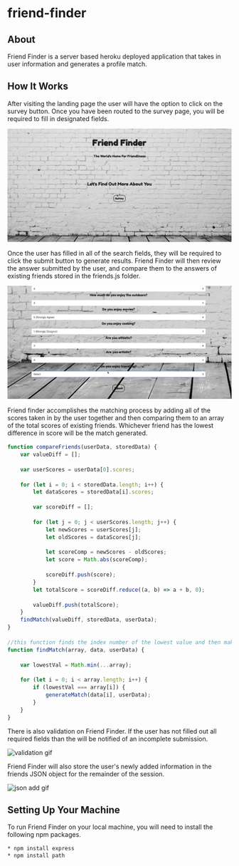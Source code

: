 # friend-finder

## About

Friend Finder is a server based heroku deployed application that takes in user information and generates a profile match. 

## How It Works

After visiting the landing page the user will have the option to click on the survey button. Once you have been routed to the survey page, you will be required to fill in designated fields.

![Page use gif](https://github.com/jvalentine1/friend-finder/blob/master/app/images/ff-page-use-gif.gif)

Once the user has filled in all of the search fields, they will be required to click the submit button to generate results. Friend Finder will then review the answer submitted by the user, and compare them to the answers of existing friends stored in the friends.js folder.

![match find gif](https://github.com/jvalentine1/friend-finder/blob/master/app/images/ff-match-gif.gif)


Friend finder accomplishes the matching process by adding all of the scores taken in by the user together and then comparing them to an array of the total scores of existing friends. Whichever friend has the lowest difference in score will be the match generated. 

```javascript
function compareFriends(userData, storedData) {
    var valueDiff = [];

    var userScores = userData[0].scores;

    for (let i = 0; i < storedData.length; i++) {
        let dataScores = storedData[i].scores;

        var scoreDiff = [];

        for (let j = 0; j < userScores.length; j++) {
            let newScores = userScores[j];
            let oldScores = dataScores[j];

            let scoreComp = newScores - oldScores;
            let score = Math.abs(scoreComp);

            scoreDiff.push(score);
        }
        let totalScore = scoreDiff.reduce((a, b) => a + b, 0);

        valueDiff.push(totalScore);
    }
    findMatch(valueDiff, storedData, userData);
}

//this function finds the index number of the lowest value and then makes the selection on your match
function findMatch(array, data, userData) {

    var lowestVal = Math.min(...array);

    for (let i = 0; i < array.length; i++) {
        if (lowestVal === array[i]) {
            generateMatch(data[i], userData);
        }
    }
}
```

 There is also validation on Friend Finder. If the user has not filled out all required fields than the will be notified of an incomplete submission. 

 ![validation gif](https://github.com/jvalentine1/friend-finder/blob/master/app/images/ff-validation-gif.gif)

 Friend Finder will also store the user's newly added information in the friends JSON object for the remainder of the session.

 ![json add gif](https://github.com/jvalentine1/friend-finder/blob/master/app/images/ff-json-add-gif.gif)

 ## Setting Up Your Machine

 To run Friend Finder on your local machine, you will need to install the following npm packages. 

    * npm install express
    * npm install path